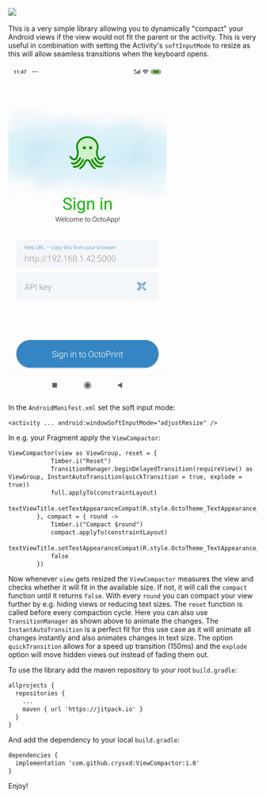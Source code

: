 ![](https://jitpack.io/v/crysxd/ViewCompactor.svg)

This is a very simple library allowing you to dynamically "compact" your Android views if the view would not fit the parent or the activity. 
This is very useful in combination with setting the Activity's `softInputMode` to resize as this will allow seamless transitions when the keyboard opens.

![](https://github.com/crysxd/ViewCompactor/raw/master/example.gif)

In the `AndroidManifest.xml` set the soft input mode:
```
<activity ... android:windowSoftInputMode="adjustResize" />
```

In e.g. your Fragment apply the `ViewCompactor`:
```
ViewCompactor(view as ViewGroup, reset = {
            Timber.i("Reset")
            TransitionManager.beginDelayedTransition(requireView() as ViewGroup, InstantAutoTransition(quickTransition = true, explode = true))
            full.applyTo(constraintLayout)
            textViewTitle.setTextAppearanceCompat(R.style.OctoTheme_TextAppearance_Title_Large)
        }, compact = { round ->
            Timber.i("Compact $round")
            compact.applyTo(constraintLayout)
            textViewTitle.setTextAppearanceCompat(R.style.OctoTheme_TextAppearance_Title)
            false
        })
```

Now whenever `view` gets resized the `ViewCompactor` measures the view and checks whether it will fit in the available size. If not, it will call the `compact` function 
until it returns `false`. With every `round` you can compact your view further by e.g. hiding views or reducing text sizes. The `reset` function is called before every compaction cycle. Here you can
also use `TransitionManager` as shown above to animate the changes. The `InstantAutoTransition` is a perfect fit for this use case as it will animate all changes
instantly and also animates changes in text size. The option `quickTransition` allows for a speed up transition (150ms) and the `explode` option will move hidden views out instead of fading them out.

To use the library add the maven repository to your root `build.gradle`:

```
allprojects {
  repositories {
    ...
    maven { url 'https://jitpack.io' }
  }
}
```

And add the dependency to your local `build.gradle`:

```
dependencies {
  implementation 'com.github.crysxd:ViewCompactor:1.0'
}
```

Enjoy!
